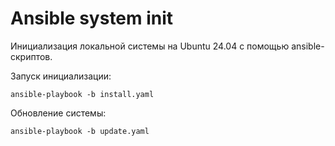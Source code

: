 # Ansible system init

Инициализация локальной системы на Ubuntu 24.04 с помощью ansible-скриптов.

Запуск инициализации:
```
ansible-playbook -b install.yaml
```

Обновление системы:
```
ansible-playbook -b update.yaml
```
